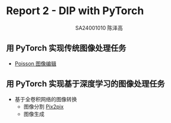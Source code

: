 # Report 2 - DIP with PyTorch

<center> SA24001010 陈泽高 </center>

## 用 PyTorch 实现传统图像处理任务 
- [Poisson 图像编辑](Poisson_in_PyTorch.md)

## 用 PyTorch 实现基于深度学习的图像处理任务
- 基于全卷积网络的图像转换
    - 图像分割 [Pix2pix](Pix2pix/Pix2pix_FCN.md)
    - 图像生成